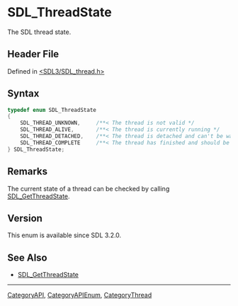 # SDL_ThreadState

The SDL thread state.

## Header File

Defined in [<SDL3/SDL_thread.h>](https://github.com/libsdl-org/SDL/blob/main/include/SDL3/SDL_thread.h)

## Syntax

```c
typedef enum SDL_ThreadState
{
    SDL_THREAD_UNKNOWN,     /**< The thread is not valid */
    SDL_THREAD_ALIVE,       /**< The thread is currently running */
    SDL_THREAD_DETACHED,    /**< The thread is detached and can't be waited on */
    SDL_THREAD_COMPLETE     /**< The thread has finished and should be cleaned up with SDL_WaitThread() */
} SDL_ThreadState;
```

## Remarks

The current state of a thread can be checked by calling
[SDL_GetThreadState](SDL_GetThreadState).

## Version

This enum is available since SDL 3.2.0.

## See Also

- [SDL_GetThreadState](SDL_GetThreadState)

----
[CategoryAPI](CategoryAPI), [CategoryAPIEnum](CategoryAPIEnum), [CategoryThread](CategoryThread)

